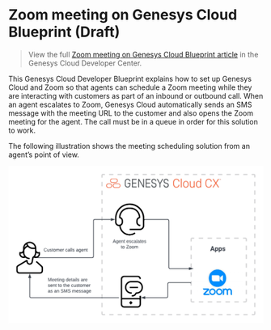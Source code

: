 
#  Zoom meeting on Genesys Cloud Blueprint (Draft)

> View the full [Zoom meeting on Genesys Cloud Blueprint article](https://developer.mypurecloud.com/blueprints/zoom-meetings-sms/) in the Genesys Cloud Developer Center.

This Genesys Cloud Developer Blueprint explains how to set up Genesys Cloud and Zoom so that agents can schedule a Zoom meeting while they are interacting with customers as part of an inbound or outbound call. When an agent escalates to Zoom, Genesys Cloud automatically sends an SMS message with the meeting URL to the customer and also opens the Zoom meeting for the agent. The call must be in a queue in order for this solution to work.

The following illustration shows the meeting scheduling solution from an agent’s point of view.

![Zoom agent view](blueprint/images/zoom-workflow.png "Meeting scheduling solution to use Zoom from an agent's point of view")
